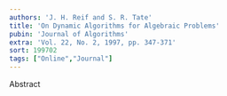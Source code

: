 ```yaml
---
authors: 'J. H. Reif and S. R. Tate'
title: 'On Dynamic Algorithms for Algebraic Problems'
pubin: 'Journal of Algorithms'
extra: 'Vol. 22, No. 2, 1997, pp. 347-371'
sort: 199702
tags: ["Online","Journal"]
---
```

Abstract
